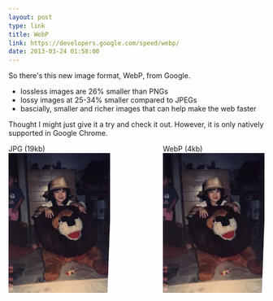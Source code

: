 ```yaml
---
layout: post
type: link
title: WebP
link: https://developers.google.com/speed/webp/
date: 2013-03-24 01:58:00
---
```


So there's this new image format, WebP, from Google.

- lossless images are 26% smaller than PNGs
- lossy images at 25-34% smaller compared to JPEGs
- bascially, smaller and richer images that can help make the web faster

Thought I might just give it a try and check it out. However, it is only natively supported in Google Chrome. 

<div style="float: right"><span data-picture data-alt="WebP (4kb)">WebP (4kb)<br />
	<span class="sml" data-src="/img/image-s.webp"></span>
	<span class="med" data-src="/img/image.webp"     data-media="(min-width: 400px)"></span>
	<span class="lrg" data-src="/img/image.webp"      data-media="(min-width: 800px)"></span>
	<!-- Fallback content for non-JS browsers. Same img src as the initial, unqualified source element. -->
	<noscript>
		<img src="/img/image.webp" alt="WebP (4kb)">
	</noscript>
</span></div>
<div><span data-picture data-alt="JPG (19kb)">JPG (19kb)<br />
	<span class="sml" data-src="/img/webp-test-s.jpg"></span>
	<span class="med" data-src="/img/webp-test.jpg"     data-media="(min-width: 400px)"></span>
	<span class="lrg" data-src="/img/webp-test.jpg"      data-media="(min-width: 800px)"></span>
	<noscript>
		<img src="/img/webp-test.jpg" alt="JPG (19kb)">
	</noscript>
</span></div>
